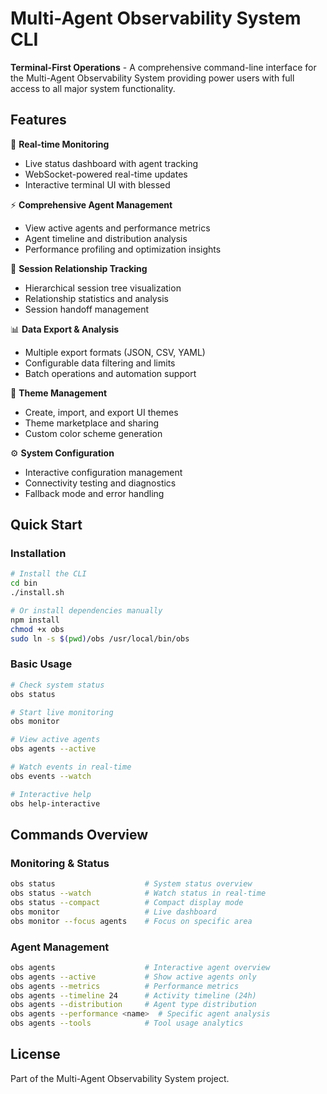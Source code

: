 # Multi-Agent Observability System CLI

**Terminal-First Operations** - A comprehensive command-line interface for the Multi-Agent Observability System providing power users with full access to all major system functionality.

## Features

🚀 **Real-time Monitoring**
- Live status dashboard with agent tracking
- WebSocket-powered real-time updates
- Interactive terminal UI with blessed

⚡ **Comprehensive Agent Management**
- View active agents and performance metrics
- Agent timeline and distribution analysis
- Performance profiling and optimization insights

🔗 **Session Relationship Tracking**
- Hierarchical session tree visualization
- Relationship statistics and analysis
- Session handoff management

📊 **Data Export & Analysis**
- Multiple export formats (JSON, CSV, YAML)
- Configurable data filtering and limits
- Batch operations and automation support

🎨 **Theme Management**
- Create, import, and export UI themes
- Theme marketplace and sharing
- Custom color scheme generation

⚙️ **System Configuration**
- Interactive configuration management
- Connectivity testing and diagnostics
- Fallback mode and error handling

## Quick Start

### Installation

```bash
# Install the CLI
cd bin
./install.sh

# Or install dependencies manually
npm install
chmod +x obs
sudo ln -s $(pwd)/obs /usr/local/bin/obs
```

### Basic Usage

```bash
# Check system status
obs status

# Start live monitoring
obs monitor

# View active agents
obs agents --active

# Watch events in real-time
obs events --watch

# Interactive help
obs help-interactive
```

## Commands Overview

### Monitoring & Status
```bash
obs status                    # System status overview
obs status --watch            # Watch status in real-time
obs status --compact          # Compact display mode
obs monitor                   # Live dashboard
obs monitor --focus agents    # Focus on specific area
```

### Agent Management
```bash
obs agents                    # Interactive agent overview
obs agents --active           # Show active agents only
obs agents --metrics          # Performance metrics
obs agents --timeline 24      # Activity timeline (24h)
obs agents --distribution     # Agent type distribution
obs agents --performance <name>  # Specific agent analysis
obs agents --tools            # Tool usage analytics
```

## License

Part of the Multi-Agent Observability System project.
